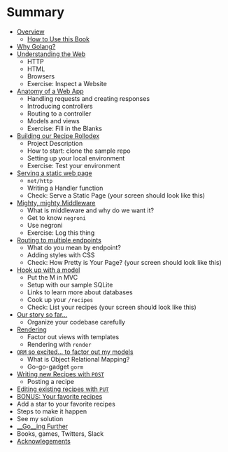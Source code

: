 # Summary

* [Overview](overview.md)
  * [How to Use this Book](##HTTP)
* [Why Golang?](why-golang.md)
* [Understanding the Web](understanding-web.md)
  * HTTP
  * HTML
  * Browsers
  * Exercise: Inspect a Website
* [Anatomy of a Web App](app=anatomy.md)
  * Handling requests and creating responses
  * Introducing controllers
  * Routing to a controller
  * Models and views
  * Exercise: Fill in the Blanks
* [Building our Recipe Rollodex](recipe-rollodex.md)
  * Project Description
  * How to start: clone the sample repo
  * Setting up your local environment
  * Exercise: Test your environment
* [Serving a static web page](serving-static.md)
  * `net/http`
  * Writing a Handler function
  * Check: Serve a Static Page (your screen should look like this)
* [Mighty, mighty Middleware](middleware.md)
  * What is middleware and why do we want it?
  * Get to know `negroni`
  * Use negroni
  * Exercise: Log this thing
* [Routing to multiple endpoints](routing.md)
  * What do you mean by endpoint?
  * Adding styles with CSS
  * Check: How Pretty is Your Page? (your screen should look like this)
* [Hook up with a model](add-model.md)
  * Put the M in MVC
  * Setup with our sample SQLite
  * Links to learn more about databases
  * Cook up your `/recipes`
  * Check: List your recipes (your screen should look like this)
* [Our story so far...](refactor.md)
  * Organize your codebase carefully
* [Rendering](rendering.md)
  * Factor out views with templates
  * Rendering with `render`
* [`ORM` so excited... to factor out my models](using-orm.md)
  * What is Object Relational Mapping?
  * Go-go-gadget `gorm`
* [Writing new Recipes with `POST`](posting.md)
  * Posting a recipe
* [Editing existing recipes with `PUT`](putting.md)
* [BONUS: Your favorite recipes](add-faves.md)
 * Add a star to your favorite recipes
 * Steps to make it happen
 * See my solution
* [__Go__ing Further](going-further.md)
 * Books, games, Twitters, Slack 
* [Acknowlegements](acknowledgements.md)
